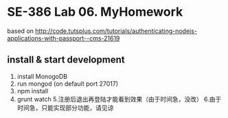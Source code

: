 # SE-386 Lab 06. MyHomework    

based on http://code.tutsplus.com/tutorials/authenticating-nodejs-applications-with-passport--cms-21619

## install & start development
1. install MonogoDB
2. run mongod (on default port 27017)
3. npm install
4. grunt watch
5.注册后退出再登陆才能看到效果（由于时间急，没改）
6.由于时间急，只能实现部分功能，请见谅
